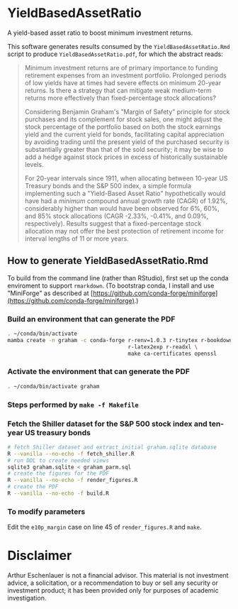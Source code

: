 # YieldBasedAssetRatio

A yield-based asset ratio to boost minimum investment returns.

This software generates results consumed by the `YieldBasedAssetRatio.Rmd` script to produce `YieldBasedAssetRatio.pdf`, for which the abstract reads:

> Minimum investment returns are of primary importance to funding retirement expenses from an investment portfolio. Prolonged periods of low yields have at times had severe effects on minimum 20-year returns. Is there a strategy that can mitigate weak medium-term returns more effectively than fixed-percentage stock allocations?
>
> Considering Benjamin Graham's "Margin of Safety" principle for stock purchases and its complement for stock sales, one might adjust the stock percentage of the portfolio based on both the stock earnings yield and the current yield for bonds, facilitating capital appreciation by avoiding trading until the present yield of the purchased security is substantially greater than that of the sold security; it may be wise to add a hedge against stock prices in excess of historically sustainable levels.
>
> For 20-year intervals since 1911, when allocating between 10-year US Treasury bonds and the S&P 500 index, a simple formula implementing such a "Yield-Based Asset Ratio" hypothetically would have had a *minimum* compound annual growth rate (CAGR) of 1.92%, considerably higher than would have been observed for 6%, 60%, and 85% stock allocations (CAGR -2.33%, -0.41%, and 0.09%, respectively). Results suggest that a fixed-percentage stock allocation may not offer the best protection of retirement income for interval lengths of 11 or more years.

## How to generate YieldBasedAssetRatio.Rmd

To build from the command line (rather than RStudio), first set up the conda enviroment to support `rmarkdown`.  (To bootstrap conda, I install and use "MiniForge" as described at [https://github.com/conda-forge/miniforge](https://github.com/conda-forge/miniforge).)

### Build an environment that can generate the PDF
```bash
. ~/conda/bin/activate
mamba create -n graham -c conda-forge r-renv=1.0.3 r-tinytex r-bookdown r-sqldf \
                                      r-latex2exp r-readxl \
                                      make ca-certificates openssl
```

### Activate the environment that can generate the PDF
```bash
. ~/conda/bin/activate graham
```

### Steps performed by `make -f Makefile`

### Fetch the Shiller dataset for the S&P 500 stock index and ten-year US treasury bonds

```bash
# fetch Shiller dataset and extract initial graham.sqlite database
R --vanilla --no-echo -f fetch_shiller.R
# run DDL to create needed views
sqlite3 graham.sqlite < graham_parm.sql
# create the figures for the PDF
R --vanilla --no-echo -f render_figures.R
# create the PDF
R --vanilla --no-echo -f build.R
```

### To modify parameters

Edit the `e10p_margin` case on line 45 of `render_figures.R` and `make`.

# Disclaimer

Arthur Eschenlauer is not a financial advisor. This material is not investment advice, a solicitation, or a recommendation to buy or sell any security or investment product; it has been provided only for purposes of academic investigation.
